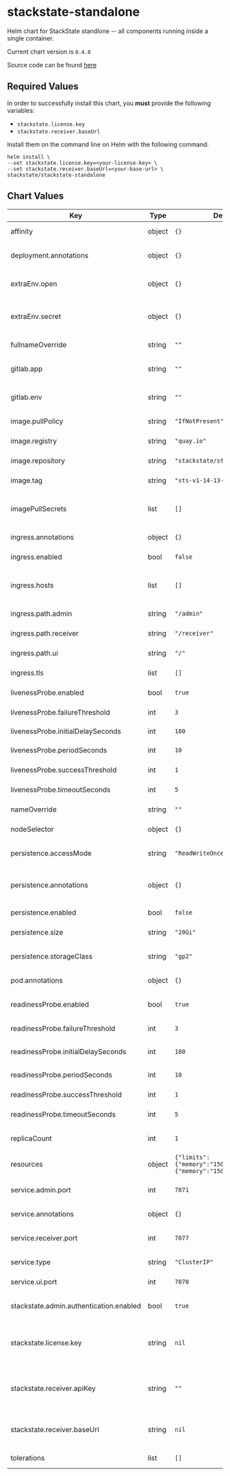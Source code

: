 stackstate-standalone
=====================
Helm chart for StackState standlone -- all components running inside a single container.

Current chart version is `0.4.8`

Source code can be found [here](https://gitlab.com/stackvista/devops/helm-charts.git)



## Required Values

In order to successfully install this chart, you **must** provide the following variables:
* `stackstate.license.key`
* `stackstate.receiver.baseUrl`

Install them on the command line on Helm with the following command:

```shell
helm install \
--set stackstate.license.key=<your-license-key> \
--set stackstate.receiver.baseUrl=<your-base-url> \
stackstate/stackstate-standalone
```

## Chart Values

| Key | Type | Default | Description |
|-----|------|---------|-------------|
| affinity | object | `{}` | Affinity settings for pod assignment. |
| deployment.annotations | object | `{}` | Annotations to attach to the `Deployment` object. |
| extraEnv.open | object | `{}` | Extra open environment variables to inject into pods. |
| extraEnv.secret | object | `{}` | Extra secret environment variables to inject into pods via a `Secret` object. |
| fullnameOverride | string | `""` | Override the fullname of the chart. |
| gitlab.app | string | `""` | If CI is GitLab, specify the `app` for annotations. |
| gitlab.env | string | `""` | If CI is GitLab, specify the `env` for annotations. |
| image.pullPolicy | string | `"IfNotPresent"` | Default container image pull policy. |
| image.registry | string | `"quay.io"` | Base container image registry |
| image.repository | string | `"stackstate/stackstate"` | Base container image repository. |
| image.tag | string | `"sts-v1-14-13-1"` | Default container image tag. |
| imagePullSecrets | list | `[]` | Extra secrets / credentials needed for container image registry. |
| ingress.annotations | object | `{}` | Annotations for ingress objects. |
| ingress.enabled | bool | `false` | Enable use of ingress controllers. |
| ingress.hosts | list | `[]` | List of ingress hostnames; the paths are fixed to StackState backend services |
| ingress.path.admin | string | `"/admin"` | Ingress path to the admin service. |
| ingress.path.receiver | string | `"/receiver"` | Ingress path to the receiver service. |
| ingress.path.ui | string | `"/"` | Ingress path to the base UI. |
| ingress.tls | list | `[]` | List of ingress TLS certificates to use. |
| livenessProbe.enabled | bool | `true` | Enable use of livenessProbe check. |
| livenessProbe.failureThreshold | int | `3` | `failureThreshold` for the liveness probe. |
| livenessProbe.initialDelaySeconds | int | `180` | `initialDelaySeconds` for the liveness probe. |
| livenessProbe.periodSeconds | int | `10` | `periodSeconds` for the liveness probe. |
| livenessProbe.successThreshold | int | `1` | `successThreshold` for the liveness probe. |
| livenessProbe.timeoutSeconds | int | `5` | `timeoutSeconds` for the liveness probe. |
| nameOverride | string | `""` | Override the name of the chart. |
| nodeSelector | object | `{}` | Node labels for pod assignment. |
| persistence.accessMode | string | `"ReadWriteOnce"` | Access mode of the persistent volume claim. |
| persistence.annotations | object | `{}` | Annotations to attach to the `PersistentVolumeClaim` object. |
| persistence.enabled | bool | `false` | Enable use of persistence. |
| persistence.size | string | `"20Gi"` | Size (in GiB) of the persistent volume. |
| persistence.storageClass | string | `"gp2"` | Name of the storage class to use for the persistent volume. |
| pod.annotations | object | `{}` | Annotations to attach to the `Pod` object(s). |
| readinessProbe.enabled | bool | `true` | Enable use of readinessProbe check. |
| readinessProbe.failureThreshold | int | `3` | `failureThreshold` for the readiness probe. |
| readinessProbe.initialDelaySeconds | int | `180` | `initialDelaySeconds` for the readiness probe. |
| readinessProbe.periodSeconds | int | `10` | `periodSeconds` for the readiness probe. |
| readinessProbe.successThreshold | int | `1` | `successThreshold` for the readiness probe. |
| readinessProbe.timeoutSeconds | int | `5` | `timeoutSeconds` for the readiness probe. |
| replicaCount | int | `1` | Amount of replicas to create for the `Deployment` object. |
| resources | object | `{"limits":{"memory":"15Gi"},"requests":{"memory":"15Gi"}}` | Resource requests / limits. |
| service.admin.port | int | `7071` | The default port for the StackState Administration area. |
| service.annotations | object | `{}` | Annotations to attach to the `Service` object. |
| service.receiver.port | int | `7077` | The default port for the StackState Receiver. |
| service.type | string | `"ClusterIP"` | The Kubernetes 'Service' type to use. |
| service.ui.port | int | `7070` | The default port for the StackState UI. |
| stackstate.admin.authentication.enabled | bool | `true` | Enable basic auth protection for the /admin endpoint. |
| stackstate.license.key | string | `nil` | **PROVIDE YOUR LICENSE KEY HERE** The StackState license key needed to start the server. |
| stackstate.receiver.apiKey | string | `""` | API key to be used by the Receiver; if no key is provided, a random one will be generated for you. |
| stackstate.receiver.baseUrl | string | `nil` | **PROVIDE YOUR BASE URL HERE** Externally visible baseUrl of the StackState endpoints. |
| tolerations | list | `[]` | Toleration labels for pod assignment. |
